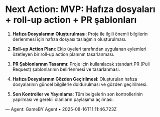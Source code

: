 # Next Action: MVP: Hafıza dosyaları + roll-up action + PR şablonları

1. **Hafıza Dosyalarının Oluşturulması**: Proje ile ilgili önemli bilgilerin derlenmesi için hafıza dosyası taslağının oluşturulması.

2. **Roll-up Action Planı**: Ekip üyeleri tarafından uygulanan eylemleri özetleyen bir roll-up action planının tasarlanması.

3. **PR Şablonlarının Tasarımı**: Proje için kullanılacak standart PR (Pull Request) şablonlarının belirlenmesi ve tasarlanması.

4. **Hafıza Dosyalarının Gözden Geçirilmesi**: Oluşturulan hafıza dosyalarının güncel bilgilerle doldurulması ve gözden geçirilmesi.

5. **Son Kontroller ve Yayınlama**: Tüm belgelerin son kontrollerinin yapılması ve gerekli olanların paylaşıma açılması.

— Agent: GameBY Agent • 2025-08-16T11:11:46.723Z
